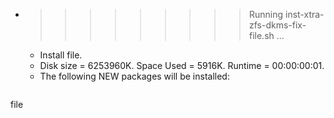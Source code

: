 * >>>>>>>>> Running inst-xtra-zfs-dkms-fix-file.sh ...
  * Install file.
  * Disk size = 6253960K. Space Used = 5916K. Runtime = 00:00:00:01.
  * The following NEW packages will be installed:
  ```bash
file
  ```
